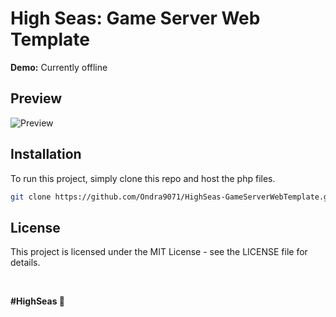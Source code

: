 # High Seas: Game Server Web Template

**Demo:** Currently offline
<!-- [Here](https://ondrejpacovsky.cz/demo/highseas/GameServerWebTemplate/index.php) -->

## Preview
![Preview](https://ondrejpacovsky.cz/demo/highseas/GameServerWebTemplate/preview.jpg)  

## Installation
To run this project, simply clone this repo and host the php files.
   ```bash
   git clone https://github.com/Ondra9071/HighSeas-GameServerWebTemplate.git
   ```
## License
This project is licensed under the MIT License - see the LICENSE file for details.

<br>

**#HighSeas 💖**
